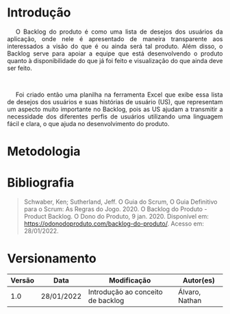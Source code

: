 # Introdução
<p style="text-indent: 20px; text-align: justify">
O Backlog do produto é como uma lista de desejos dos usuários da aplicação, onde nele é apresentado
de maneira transparente aos interessados a visão do que é ou ainda será tal produto. Além disso, o
Backlog serve para apoiar a equipe que está desenvolvendo o produto quanto à disponibilidade do que já
foi feito e visualização do que ainda deve ser feito.
</p>
<br />
<p style="text-indent: 20px; text-align: justify">
Foi criado então uma planilha na ferramenta Excel que exibe essa lista de desejos dos usuários e suas
histórias de usuário (US), que representam um aspecto muito importante no Backlog, pois as US ajudam
a transmitir a necessidade dos diferentes perfis de usuários utilizando uma linguagem fácil e clara,
o que ajuda no desenvolvimento do produto.
</p>

# Metodologia

# Bibliografia
> Schwaber, Ken; Sutherland, Jeff. O Guia do Scrum, O Guia Definitivo para o Scrum: As Regras do Jogo. 2020.
> O Backlog do Produto - Product Backlog. O Dono do Produto, 9 jan. 2020. Disponível em: <https://odonodoproduto.com/backlog-do-produto/>. Acesso em: 28/01/2022.
# Versionamento

Versão | Data | Modificação | Autor(es) |
|--|--|--|--|
| 1.0 | 28/01/2022 | Introdução ao conceito de backlog | Álvaro, Nathan |